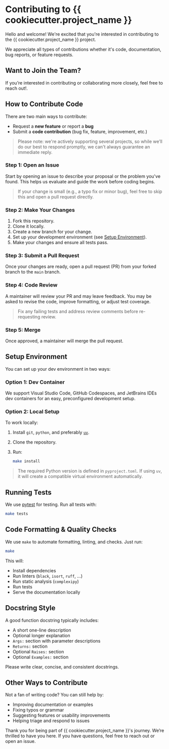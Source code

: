 # Contributing to {{ cookiecutter.project_name }}

Hello and welcome! We're excited that you're interested in contributing to the
{{ cookiecutter.project_name }} project.

We appreciate all types of contributions whether it's code, documentation, bug reports,
or feature requests.

## Want to Join the Team?

If you’re interested in contributing or collaborating more closely, feel free to reach
out!.

## How to Contribute Code

There are two main ways to contribute:

- Request a **new feature** or report a **bug**
- Submit a **code contribution** (bug fix, feature, improvement, etc.)

> Please note: we're actively supporting several projects, so while we’ll do our best to
> respond promptly, we can't always guarantee an immediate reply.

### Step 1: Open an Issue

Start by opening an issue to describe your proposal or the problem you've found. This
helps us evaluate and guide the work before coding begins.

> If your change is small (e.g., a typo fix or minor bug), feel free to skip this and
> open a pull request directly.

### Step 2: Make Your Changes

1. Fork this repository.
2. Clone it locally.
3. Create a new branch for your change.
4. Set up your development environment (see [Setup Environment](#setup-environment)).
5. Make your changes and ensure all tests pass.

### Step 3: Submit a Pull Request

Once your changes are ready, open a pull request (PR) from your forked branch to the
`main` branch.

### Step 4: Code Review

A maintainer will review your PR and may leave feedback. You may be asked to revise the
code, improve formatting, or adjust test coverage.

> Fix any failing tests and address review comments before re-requesting review.

### Step 5: Merge

Once approved, a maintainer will merge the pull request.

## Setup Environment

You can set up your dev environment in two ways:

### Option 1: Dev Container

We support Visual Studio Code, GitHub Codespaces, and JetBrains IDEs dev containers for
an easy, preconfigured development setup.

### Option 2: Local Setup

To work locally:

1. Install `git`, `python`, and preferably [`uv`](https://github.com/astral-sh/uv).
2. Clone the repository.
3. Run:

   ```bash
   make install
   ```

> The required Python version is defined in `pyproject.toml`. If using `uv`, it will
> create a compatible virtual environment automatically.

## Running Tests

We use [pytest](https://docs.pytest.org/) for testing. Run all tests with:

```bash
make tests
```

## Code Formatting & Quality Checks

We use `make` to automate formatting, linting, and checks. Just run:

```bash
make
```

This will:

- Install dependencies
- Run linters (`black`, `isort`, `ruff`, ...)
- Run static analysis (`complexipy`)
- Run tests
- Serve the documentation locally

## Docstring Style

A good function docstring typically includes:

- A short one-line description
- Optional longer explanation
- `Args:` section with parameter descriptions
- `Returns:` section
- Optional `Raises:` section
- Optional `Examples:` section

Please write clear, concise, and consistent docstrings.

## Other Ways to Contribute

Not a fan of writing code? You can still help by:

- Improving documentation or examples
- Fixing typos or grammar
- Suggesting features or usability improvements
- Helping triage and respond to issues

Thank you for being part of {{ cookiecutter.project_name }}'s journey. We’re thrilled to have
you here. If you have questions, feel free to reach out or open an issue.
